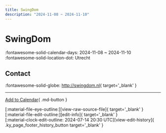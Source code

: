 ```yaml
---
title: SwingDom
description: "2024-11-08 ~ 2024-11-10"
---
```


# SwingDom 

:fontawesome-solid-calendar-days: 2024-11-08 ~ 2024-11-10  
:fontawesome-solid-location-dot: Utrecht  

## Contact

:fontawesome-solid-globe: <http://swingdom.nl>{ target='_blank' }  

---

[Add to Calendar](https://swing.news/ics/en/2024/nl/swing-dom-2024.ics){ .md-button }

<div class="ky_page_footer" markdown>
<div class="ky_page_footer_trailing" markdown="span">
[:material-file-eye-outline:][view-raw-source-file]{ target='_blank' }
[:material-file-edit-outline:][edit-info]{ target='_blank' }
</div>
<div class="ky_page_footer_leading" markdown="span">
[:material-clock-edit-outline: 2024-07-14 20:30 UTC][view-edit-history]{ .ky_page_footer_history_button target='_blank' }
</div>
</div>

[view-raw-source-file]: https://github.com/swingdance/events/blob/main/2024/nl/swing-dom-2024.json "View Raw Source File"
[edit-info]: https://github.com/swingdance/events/issues/new?assignees=&labels=update+event&projects=&template=03-update_entity.yml&title=%5B2024%2Fnl%5D%20SwingDom&region=nl&year=2024&id=swing-dom-2024&name=SwingDom&org_id= "Edit Info"

[view-edit-history]: https://github.com/swingdance/events/commits/main/2024/nl/swing-dom-2024.json "View Edit History"

